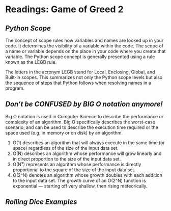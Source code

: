 # Readings: Game of Greed 2
## ***Python Scope***
 The concept of scope rules how variables and names are looked up in your code. It determines the visibility of a variable within the code. The scope of a name or variable depends on the place in your code where you create that variable. The Python scope concept is generally presented using a rule known as the LEGB rule.

 The letters in the acronym LEGB stand for Local, Enclosing, Global, and Built-in scopes. This summarizes not only the Python scope levels but also the sequence of steps that Python follows when resolving names in a program.

## ***Don’t be CONFUSED by BIG O notation anymore!***
 Big O notation is used in Computer Science to describe the performance or complexity of an algorithm. Big O specifically describes the worst-case scenario, and can be used to describe the execution time required or the space used (e.g. in memory or on disk) by an algorithm.

 1. O(1) describes an algorithm that will always execute in the same time (or space) regardless of the size of the input data set.
 2. O(N) describes an algorithm whose performance will grow linearly and in direct proportion to the size of the input data set. 
 3. O(N²) represents an algorithm whose performance is directly proportional to the square of the size of the input data set. 
 4. O(2^N) denotes an algorithm whose growth doubles with each addition to the input data set. The growth curve of an O(2^N) function is exponential — starting off very shallow, then rising meteorically. 

## ***Rolling Dice Examples*** 

